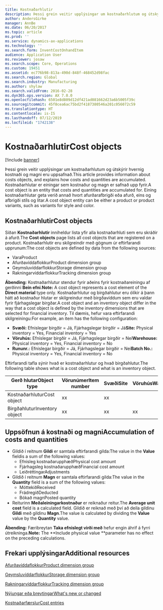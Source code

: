 ```yaml
---
title: Kostnaðarhlutir
description: Þessi grein veitir upplýsingar um kostnaðarhlutum og útskýrir hvernig kostnaði og magni eru uppsafnað. Kostnaðarhlutar er einingar sem kostnaður og magn er safnað upp fyrir. Eining kostnaðarhlutar geta verið annað hvort afurðarafbrigði eða afurð, eins og afbrigði stíls og litar.
author: AndersGirke
manager: AnnBe
ms.date: 06/20/2017
ms.topic: article
ms.prod: ''
ms.service: dynamics-ax-applications
ms.technology: ''
ms.search.form: InventCostOnhandItem
audience: Application User
ms.reviewer: josaw
ms.search.scope: Core, Operations
ms.custom: 19451
ms.assetid: ec776b98-813a-490d-848f-468452d98fac
ms.search.region: Global
ms.search.industry: Manufacturing
ms.author: shylaw
ms.search.validFrom: 2016-02-28
ms.dyn365.ops.version: AX 7.0.0
ms.openlocfilehash: 6501e8d809d12df421ad081662d23a6b5005f39c
ms.sourcegitcommit: 45f8cea6ac75bd2f4187380546a201c056072c59
ms.translationtype: HT
ms.contentlocale: is-IS
ms.lasthandoff: 07/12/2019
ms.locfileid: "1742138"
---
```

# <a name="cost-objects"></a><span data-ttu-id="1328a-105">Kostnaðarhlutir</span><span class="sxs-lookup"><span data-stu-id="1328a-105">Cost objects</span></span>

[!include [banner](../includes/banner.md)]

<span data-ttu-id="1328a-106">Þessi grein veitir upplýsingar um kostnaðarhlutum og útskýrir hvernig kostnaði og magni eru uppsafnað.</span><span class="sxs-lookup"><span data-stu-id="1328a-106">This article provides information about costs objects, and explains how costs and quantities are accumulated.</span></span> <span data-ttu-id="1328a-107">Kostnaðarhlutar er einingar sem kostnaður og magn er safnað upp fyrir.</span><span class="sxs-lookup"><span data-stu-id="1328a-107">A cost object is an entity that costs and quantities are accumulated for.</span></span> <span data-ttu-id="1328a-108">Eining kostnaðarhlutar geta verið annað hvort afurðarafbrigði eða afurð, eins og afbrigði stíls og litar.</span><span class="sxs-lookup"><span data-stu-id="1328a-108">A cost object entity can be either a product or product variants, such as variants for style and color.</span></span>  

## <a name="cost-objects"></a><span data-ttu-id="1328a-109">Kostnaðarhlutir</span><span class="sxs-lookup"><span data-stu-id="1328a-109">Cost objects</span></span>

<span data-ttu-id="1328a-110">Síðan **Kostnaðarhlutir** inniheldur lista yfir alla kostnaðarhluti sem eru skráðir á afurð.</span><span class="sxs-lookup"><span data-stu-id="1328a-110">The **Cost objects** page lists all cost objects that are registered on a product.</span></span> <span data-ttu-id="1328a-111">Kostnaðarhlutir eru skilgreindir með gögnum úr eftirfarandi upprunum:</span><span class="sxs-lookup"><span data-stu-id="1328a-111">The cost objects are defined by data from the following sources:</span></span>

-   <span data-ttu-id="1328a-112">Vara</span><span class="sxs-lookup"><span data-stu-id="1328a-112">Product</span></span>
-   <span data-ttu-id="1328a-113">Afurðavíddaflokkur</span><span class="sxs-lookup"><span data-stu-id="1328a-113">Product dimension group</span></span>
-   <span data-ttu-id="1328a-114">Geymsluvíddarflokkur</span><span class="sxs-lookup"><span data-stu-id="1328a-114">Storage dimension group</span></span>
-   <span data-ttu-id="1328a-115">Rakningarvíddarflokkur</span><span class="sxs-lookup"><span data-stu-id="1328a-115">Tracking dimension group</span></span>

<span data-ttu-id="1328a-116">**Ábending:** Kostnaðarhlutur stendur fyrir aðeins fyrir kostnaðareiningu af gerðinni **Bein efni**.</span><span class="sxs-lookup"><span data-stu-id="1328a-116">**Note:** A cost object represents a cost element of the **Direct material** type only.</span></span> <span data-ttu-id="1328a-117">Kostnaðarhlutur og birgðahlutur eru ólíkir á þann hátt að kostnaður hlutar er skilgreindur með birgðavíddum sem eru valdar fyrir fjárhagslegar birgðar.</span><span class="sxs-lookup"><span data-stu-id="1328a-117">A cost object and an inventory object differ in the way that a cost object is defined by the inventory dimensions that are selected for financial inventory.</span></span> <span data-ttu-id="1328a-118">Til dæmis, hefur vara eftirfarandi skilgreiningu:</span><span class="sxs-lookup"><span data-stu-id="1328a-118">For example, an item has the following configuration:</span></span>

-   <span data-ttu-id="1328a-119">**Svæði:** Efnislegar birgðir = Já, Fjárhagslegar birgðir = Já</span><span class="sxs-lookup"><span data-stu-id="1328a-119">**Site:** Physical inventory = Yes, Financial inventory = Yes</span></span>
-   <span data-ttu-id="1328a-120">**Vöruhús:** Efnislegar birgðir = Já, Fjárhagslegar birgðir = Nei</span><span class="sxs-lookup"><span data-stu-id="1328a-120">**Warehouse:** Physical inventory = Yes, Financial inventory = No</span></span>
-   <span data-ttu-id="1328a-121">**Rununr.:** Efnislegar birgðir = Já, Fjárhagslegar birgðir = Nei</span><span class="sxs-lookup"><span data-stu-id="1328a-121">**Batch No.:** Physical inventory = Yes, Financial inventory = No</span></span>

<span data-ttu-id="1328a-122">Eftirfarandi tafla sýnir hvað er kostnaðarhlutur og hvað birgðahlutur.</span><span class="sxs-lookup"><span data-stu-id="1328a-122">The following table shows what is a cost object and what is an inventory object.</span></span>

| <span data-ttu-id="1328a-123">Gerð hlutar</span><span class="sxs-lookup"><span data-stu-id="1328a-123">Object type</span></span>      | <span data-ttu-id="1328a-124">Vörunúmer</span><span class="sxs-lookup"><span data-stu-id="1328a-124">Item number</span></span> | <span data-ttu-id="1328a-125">Svæði</span><span class="sxs-lookup"><span data-stu-id="1328a-125">Site</span></span> | <span data-ttu-id="1328a-126">Vöruhús</span><span class="sxs-lookup"><span data-stu-id="1328a-126">Warehouse</span></span> | <span data-ttu-id="1328a-127">Rununr.</span><span class="sxs-lookup"><span data-stu-id="1328a-127">Batch No.</span></span> |
|------------------|-------------|------|-----------|-----------|
| <span data-ttu-id="1328a-128">Kostnaðarhlutur</span><span class="sxs-lookup"><span data-stu-id="1328a-128">Cost object</span></span>      | <span data-ttu-id="1328a-129">x</span><span class="sxs-lookup"><span data-stu-id="1328a-129">x</span></span>           | <span data-ttu-id="1328a-130">x</span><span class="sxs-lookup"><span data-stu-id="1328a-130">x</span></span>    |           |           |
| <span data-ttu-id="1328a-131">Birgðahlutur</span><span class="sxs-lookup"><span data-stu-id="1328a-131">Inventory object</span></span> | <span data-ttu-id="1328a-132">x</span><span class="sxs-lookup"><span data-stu-id="1328a-132">x</span></span>           | <span data-ttu-id="1328a-133">x</span><span class="sxs-lookup"><span data-stu-id="1328a-133">x</span></span>    |  <span data-ttu-id="1328a-134">x</span><span class="sxs-lookup"><span data-stu-id="1328a-134">x</span></span>        | <span data-ttu-id="1328a-135">x</span><span class="sxs-lookup"><span data-stu-id="1328a-135">x</span></span>         |

## <a name="accumulation-of-costs-and-quantities"></a><span data-ttu-id="1328a-136">Uppsöfnun á kostnaði og magni</span><span class="sxs-lookup"><span data-stu-id="1328a-136">Accumulation of costs and quantities</span></span>
-   <span data-ttu-id="1328a-137">Gildið í reitnum **Gildi** er samtala eftirfarandi gilda:</span><span class="sxs-lookup"><span data-stu-id="1328a-137">The value in the **Value** fieldis a sum of the following values:</span></span>
    -   <span data-ttu-id="1328a-138">Efnisleg kostnaðarupphæð</span><span class="sxs-lookup"><span data-stu-id="1328a-138">Physical cost amount</span></span>
    -   <span data-ttu-id="1328a-139">Fjárhagsleg kostnaðarupphæð</span><span class="sxs-lookup"><span data-stu-id="1328a-139">Financial cost amount</span></span>
    -   <span data-ttu-id="1328a-140">Leiðréttingar</span><span class="sxs-lookup"><span data-stu-id="1328a-140">Adjustments</span></span>
-   <span data-ttu-id="1328a-141">Gildið í reitnum **Magn** er samtala eftirfarandi gilda:</span><span class="sxs-lookup"><span data-stu-id="1328a-141">The value in the **Quantity** field is a sum of the following values:</span></span>
    -   <span data-ttu-id="1328a-142">Móttekið</span><span class="sxs-lookup"><span data-stu-id="1328a-142">Received</span></span>
    -   <span data-ttu-id="1328a-143">Frádregið</span><span class="sxs-lookup"><span data-stu-id="1328a-143">Deducted</span></span>
    -   <span data-ttu-id="1328a-144">Bókað magn</span><span class="sxs-lookup"><span data-stu-id="1328a-144">Posted quantity</span></span>
-   <span data-ttu-id="1328a-145">Reiturinn **Meðaleiningarkostnaður** er reiknaður reitur.</span><span class="sxs-lookup"><span data-stu-id="1328a-145">The **Average unit cost** field is a calculated field.</span></span> <span data-ttu-id="1328a-146">Gildið er reiknað með því að deila gildinu **Gildi** með gildinu **Magn**.</span><span class="sxs-lookup"><span data-stu-id="1328a-146">The value is calculated by dividing the **Value** value by the **Quantity** value.</span></span>

<span data-ttu-id="1328a-147">**Ábending:** Færibreytan **Taka efnislegt virði með** hefur engin áhrif á fyrri útreikninga.</span><span class="sxs-lookup"><span data-stu-id="1328a-147">**Note:** The \*\*Include physical value \*\*parameter has no effect on the preceding calculations.</span></span>

<a name="additional-resources"></a><span data-ttu-id="1328a-148">Frekari upplýsingar</span><span class="sxs-lookup"><span data-stu-id="1328a-148">Additional resources</span></span>
--------

[<span data-ttu-id="1328a-149">Afurðavíddaflokkur</span><span class="sxs-lookup"><span data-stu-id="1328a-149">Product dimension group</span></span>](https://technet.microsoft.com/library/aa499382.aspx)

[<span data-ttu-id="1328a-150">Geymsluvíddarflokkur</span><span class="sxs-lookup"><span data-stu-id="1328a-150">Storage dimension group</span></span>](https://technet.microsoft.com/library/hh209317.aspx)

[<span data-ttu-id="1328a-151">Rakningarvíddarflokkur</span><span class="sxs-lookup"><span data-stu-id="1328a-151">Tracking dimension group</span></span>](https://technet.microsoft.com/library/hh209465.aspx)

[<span data-ttu-id="1328a-152">Nýjungar eða breytingar</span><span class="sxs-lookup"><span data-stu-id="1328a-152">What's new or changed</span></span>](../../fin-and-ops/get-started/whats-new-changed.md)

[<span data-ttu-id="1328a-153">Kostnaðarfærslur</span><span class="sxs-lookup"><span data-stu-id="1328a-153">Cost entries</span></span>](cost-entries.md)



